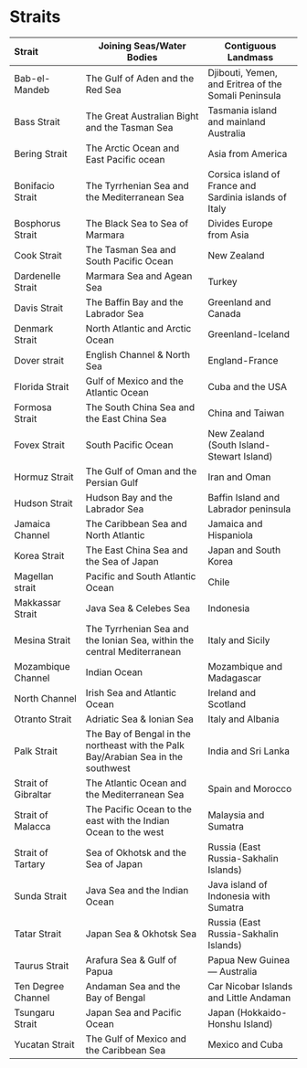 

# Straits

| Strait              | Joining Seas/Water Bodies                                                         | Contiguous Landmass                                    |
|:------------------- | --------------------------------------------------------------------------------- | ------------------------------------------------------ |
| Bab-el-Mandeb       | The Gulf of Aden and the Red Sea                                                  | Djibouti, Yemen, and Eritrea of the Somali Peninsula   |
| Bass Strait         | The Great Australian Bight and the Tasman Sea                                     | Tasmania island and mainland Australia                 |
| Bering Strait       | The Arctic Ocean and East Pacific ocean                                           | Asia from America                                      |
| Bonifacio Strait    | The Tyrrhenian Sea and the Mediterranean Sea                                      | Corsica island of France and Sardinia islands of Italy |
| Bosphorus Strait    | The Black Sea to Sea of Marmara                                                   | Divides Europe from Asia                               |
| Cook Strait         | The Tasman Sea and South Pacific Ocean                                            | New Zealand                                            |
| Dardenelle Strait   | Marmara Sea and Agean Sea                                                         | Turkey                                                 |
| Davis Strait        | The Baffin Bay and the Labrador Sea                                               | Greenland and Canada                                   |
| Denmark Strait      | North Atlantic and Arctic Ocean                                                   | Greenland-Iceland                                      |
| Dover strait        | English Channel & North Sea                                                       | England-France                                         |
| Florida Strait      | Gulf of Mexico and the Atlantic Ocean                                             | Cuba and the USA                                       |
| Formosa Strait      | The South China Sea and the East China Sea                                        | China and Taiwan                                       |
| Fovex Strait        | South Pacific Ocean                                                               | New Zealand (South Island- Stewart Island)             |
| Hormuz Strait       | The Gulf of Oman and the Persian Gulf                                             | Iran and Oman                                          |
| Hudson Strait       | Hudson Bay and the Labrador Sea                                                   | Baffin Island and Labrador peninsula                   |
| Jamaica Channel     | The Caribbean Sea and North Atlantic                                              | Jamaica and Hispaniola                                 |
| Korea Strait        | The East China Sea and the Sea of Japan                                           | Japan and South Korea                                  |
| Magellan strait     | Pacific and South Atlantic Ocean                                                  | Chile                                                  |
| Makkassar Strait    | Java Sea & Celebes Sea                                                            | Indonesia                                              |
| Mesina Strait       | The Tyrrhenian Sea and the Ionian Sea, within the central Mediterranean           | Italy and Sicily                                       |
| Mozambique Channel  | Indian Ocean                                                                      | Mozambique and Madagascar                              |
| North Channel       | Irish Sea and Atlantic Ocean                                                      | Ireland and Scotland                                   |
| Otranto Strait      | Adriatic Sea & Ionian Sea                                                         | Italy and Albania                                      |
| Palk Strait         | The Bay of Bengal in the northeast with the Palk Bay/Arabian Sea in the southwest | India and Sri Lanka                                    |
| Strait of Gibraltar | The Atlantic Ocean and the Mediterranean Sea                                      | Spain and Morocco                                      |
| Strait of Malacca   | The Pacific Ocean to the east with the Indian Ocean to the west                   | Malaysia and Sumatra                                   |
| Strait of Tartary   | Sea of Okhotsk and the Sea of Japan                                               | Russia (East Russia-Sakhalin Islands)                  |
| Sunda Strait        | Java Sea and the Indian Ocean                                                     | Java island of Indonesia with Sumatra                  |
| Tatar Strait        | Japan Sea & Okhotsk Sea                                                           | Russia (East Russia-Sakhalin Islands)                  |
| Taurus Strait       | Arafura Sea & Gulf of Papua                                                       | Papua New Guinea — Australia                           |
| Ten Degree Channel  | Andaman Sea and the Bay of Bengal                                                 | Car Nicobar Islands and Little Andaman                 |
| Tsungaru Strait     | Japan Sea and Pacific Ocean                                                       | Japan (Hokkaido-Honshu Island)                         |
| Yucatan Strait      | The Gulf of Mexico and the Caribbean Sea                                          | Mexico and Cuba                                        |
